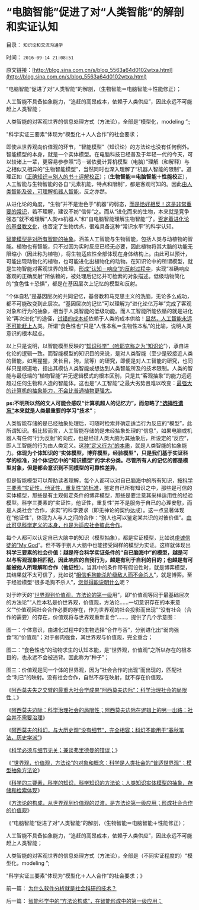 # “电脑智能”促进了对“人类智能”的解剖和实证认知

目录： `知识论和交流沟通学` 

时间： `2016-09-14 21:08:51` 

原文链接：[http://blog.sina.com.cn/s/blog_5563a64d0102wtxa.html](http://blog.sina.com.cn/s/blog_5563a64d0102wtxa.html)

“电脑智能”促进了对“人类智能”的解剖，（生物智能＝电脑智能＋性能修正）；

人工智能不具备抽象能力，“追赶的高昂成本，依赖于人类供应”，因此永远不可能赶上人类智能；

人类智能的对客观世界的信息处理方式（方法论），全部是“模型化，modeling ”;;

"科学实证三要素"体现为“模型化＋人人合作”的社会要求；

即使从世界观向价值观的环节，“智能模型”（知识论）的方法论也没有任何例外。智能模型的本身，就是一个实体模型。在电脑科技已经普及于年轻一代的今天，可以较诸上一辈，更容易参参照“冯－诺依曼计算机模型（电脑）”理解（和解释）与之相似又相异的“生物智能模型”，当然同时也深入理解了“机器人智能的限制”。道理正如（[正确知识＝别人的书＋评解校正](../../../2016/9/4/个人主义的启蒙，写书不如“利用别人写好的书”.md)）；（**生物智能＝电脑智能＋性能校**正），人工智能与生物智能的各自“元素机能，特点和限制”，都是客观可知的。因此[由人类智能及彼，可理解机器人智能](../../../2010/11/13/为什么“机器人”不可能成为人类的敌人.md)，反之亦然。

从进化论的角度，“生物”并不是逊色于“机器”的弱态，[而是恰好相反！这是非常重要的常识](../../../2016/8/3/“机器人劳作”的自相矛盾,奴隶制食利成本不可能内敛.md)，若不理解，建议不妨“信仰”之。而从“进化而来的生物，本来就是竞争强态”就不难理解“人类vs机器人”和“自电脑智能理解生物智能”了。[否定着进化论的基督教文化](../../../2010/2/2/炮轰进化论.md)，也否定了生物优点，很难具备这种“常识水平”的科学认知。

[智能模型是对所有智能的抽象](../../../2014/3/8/哈耶克知识定理，生活中的常识.md)。涵盖人工智能与生物智能，包括人类与动植物的智能。植物也有智能，只不过因为实时反应已经无必要，因此植物将其大脑的功能无限缩小（因此称为植物），将生物适应性全部体现在身体结构上。由此可以预计，可能出现动物化的植物，也可能进化出植物化的动物。在知识论中的所谓模型，就是生物智能对客观世界的处理，[形成“认知－响应”的反射过程中](../../../2013/7/4/人工智能，自利，人类智能，睡大觉的重要意义.md)，实现“准确响应客观的正确反射”所依赖的，被处理后记忆并可检索的对象描述。低级动物简化的“食色性＋恐惧”，都是在基因层次上记忆的模型和反射。

“个体自私”是基因层次的共同记忆，基督教和马克思主义的洗脑，无论多么成功，都不可能改变到此层次。“基因层次的记忆”可以理解为“进化论亿万年”完成了客观对象和行为的抽象，相当于人类智能的低级功能。而人工智能所能依循的就是进化论“再次进化”的途径，[试错的成本却](../../../2016/8/8/机器人劳动高成本，不可能与进化形成的“生物人”经济竞争；.md)依赖于人类的成本供给！[显然，人工智能永远不可能赶上人](../../../2013/7/4/图解人工智能，人类智能，社会主义的集体智慧.md)类。所谓“食色性也”只是“人性本私＝生物性本私”的比喻，说明人类意识的根本起点。

以上只是说明，以智能模型反映的“[知识科学”（哈耶克称之为“知识论](../../../2014/3/7/“科学，知识”的概念和不同的口径.md)”），承自进化论的逻辑一致。而智能模型的知识目的来说，是对人类智能（至少是较接近人类的智能，如黑猩猩，灵长目，狗，鼠等）的研究，即便是对人工智能的研究，也同样只是顺道地，指出其模仿人类智能或想达到人类智能所及的技术限制。人类的智能与最低端的“植物智能”并无逻辑模式的根本区别，只是其“客观抽象”的能力远远超过任何生物和人造的智能体。这也是“人工智能”之最大劣势且难以改变：[最强大的计算机的抽象能力，不会比普通植物更强大](../../../2013/12/25/人类的世界观不以逻辑形态记忆，人与人凭借逻辑结构沟通.md)。

**ps:不明所以然的文人可能会感叹“计算机超人的记忆力”，而忽略了[“选择性遗忘”](../../../2016/9/1/大学无书！您的所有思想火花，都是您自已的感悟；.md)本来就是人类最重要的学习“技术”**；

人类智能存储的是已经抽象处理后，可随时检索并确定适当行为反应的“模型”，此所谓知识。相比较而言，人工智能存储的是未经抽象处理的“信息”，如果电脑或机器人有任何“行为反射”的向应，也是经过人类大脑为其抽象后，所设定的“反应”，即人工智能的行为由人类定义。这[种“定义行为”的本质](../../../2016/8/8/机器人劳作的边际，就是社会主义的痼疾，《黑客帝国》不可避免.md)，就是人类智能的抽象能力。**体现为个体知识的“实体模型，博弈模型，经验模型”，只是我们基于实证科学的标准，对个体记忆中的“知识模型”的学术分类。尽管所有人的记忆的都是模型对象，但是都会意识到不同模型的可靠性差异**。

但是智能模型可以帮助读者理解，每个人都可以对自已脑海中的所有知识，[按科学三要素“实证性，他证性，重复性”的标准](../../../2010/3/8/科学实证三要素兼容波普法证伪法则的科学“理论”.md)，鉴定自已所有知识之中，那些是可信的实体模型，那些是有主观假定条件的博弈模型，那些是要注意其采样适用性的经验模型。科学三要素的“实证性，他证性，重复性”并不是服务于自已的心理安慰，而是人类社会“合作，求实”的科学要求（即无神论的契约达成）。这一点显著体现在“他证性”，体现为人与人之间的合作：“别人也可以鉴定某共识的对彼价值”。[由此可见科学定义的本身，也是为适应社会彼此合作](../../../2015/10/8/科学实证与学术自由关系，是公共政策与个体人权的关系.md)。

每个人都可以认定自已大脑中的知识（模型抽象），都是实证模型，比如说[虔诚信徒的“My
God](../../../2009/6/25/MyGod!我的上帝！绝对的真理存在吗？.md)”。但不等于别人大脑中也能接受同样的模型为实证。这样就体现出**科学三要素的社会价值：越是符合科学实证条件的“自已脑海中”的模型，越是可以与客观现象相匹配，因此响应的自我行为，越是有利于自利的目的；也越是有可能被他人所理解和合作（他证性**）。当其中的条件带有假设性时，就是博弈模型，其结果就不太可信了，比如说“[相信毛狗能杀阶级敌人而不会杀人](http://darthvad.blog.sohu.com/129394309.html)”，就是博弈。至于经验模型“很多毛狗不杀人”，[您觉得能说明什么](../../../2011/12/27/个案不具统计意义约束下的技术分析，未来波动无法预期.md)呢？

对于昨天的“[世界观到价值观，方法论的第一级](../../../2016/9/13/智能科学中的“方法论构成”，在智能形成中的第一级应用；.md)用”，即“价值观等同于最基础层次的方法论”“人性本私是价世界观，价值观，方法论……一切意识存在的本来意义”“价值观因社会合作必要的存在，作为世界观的社会投影而出现”“没有社会（合作的需要）的存在，价值观将与世界观重新复合”……，提供了几个示意图：

图一：个体意识，由进化过程中的生物选择“合作与否”，分别进化出“弱肉强食”和“价值观”；对于弱肉强食，其世界观与价值观，完全重合；

图二：“食色性也”的动物求生的认知本能，是“世界观，价值观”之所以存在的根本目的，也永远不会被违背。因此称为“种子”；

图三：价值观是同一个体的世界观，因为“社会合作的出现”而出现的，匹配社会“利已”的映射。没有社会合作，自然不存在映射，就不存在价值观。

《[阿西莫夫失之交臂的最重大社会学成果“阿西莫夫边际”：科学治理社会的局限性；](../../../2016/9/7/卡尔马克思是全球进步主义的“革命神灯”，及其“阿西莫夫边际”.md)》

《[阿西莫夫边际：科学治理社会的局限性；阿西莫夫边际在逻辑上的另一出路：社会并不需要治理](../../../2016/9/8/阿西莫夫边际：科学治理社会的局限性；.md)》

《[阿西莫夫的科幻，与大历史观“没有细节”，完全相容；科幻不能用于“春秋笔法，历史学派”](../../../2016/9/9/你们就是人性本私，你们自已就是黑爵.md)》

《[科学必须与细节无关；兼谈弗里德曼的错误；](../../../2016/9/10/科学必须与细节无关；兼谈弗里德曼的错误；.md)》

《[“世界观，价值观，方法论”的对象和概念；科学是人类社会的“普适世界观”；模型抽象方法论](../../../2016/9/11/“世界观，价值观，方法论”的对象和概念；.md)》

《[科学的三要素，科学的知识，科学知识的方法论；人类知识实体模型的抽象，存储和检索体现](../../../2016/9/12/科学，科学的知识，方法论（人类智能）的唯一实现途径.md)》

《[方法论的构成，从世界观到价值观的过渡，是方法论第一级应用；形成社会合作的价值观](../../../2016/9/13/智能科学中的“方法论构成”，在智能形成中的第一级应用；.md)》

《“电脑智能”促进了对“人类智能”的解剖，（生物智能＝电脑智能＋性能修正）；

人工智能不具备抽象能力，“追赶的高昂成本，依赖于人类供应”，因此永远不可能赶上人类智能；

人类智能的对客观世界的信息处理方式（方法论），全部是（不同实证程度的）“模型化，modeling ”;

"科学实证三要素"体现为“模型化＋人人合作”的社会要求；》

前一篇： [为什么软件分析就是社会科研的技术？](../../../2016/9/16/为什么软件分析就是社会科研的技术？.md)

后一篇： [智能科学中的“方法论构成”，在智能形成中的第一级应用；](../../../2016/9/13/智能科学中的“方法论构成”，在智能形成中的第一级应用；.md)

